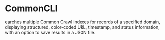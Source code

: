 # CommonCLI
earches multiple Common Crawl indexes for records of a specified domain, displaying structured, color-coded URL, timestamp, and status information, with an option to save results in a JSON file.
